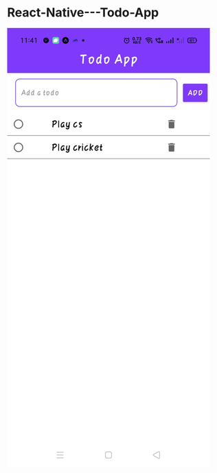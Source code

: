 # React-Native---Todo-App

![](https://github.com/imrohit007/React-Native---Todo-App/blob/main/screenshot.jpeg)
